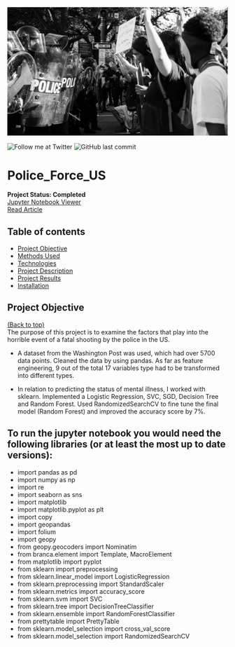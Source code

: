 <img src="images/police.jpg">

<!-- Add buttons here -->
![Follow me at Twitter](https://img.shields.io/twitter/follow/NMashinchi?style=social)
![GitHub last commit](https://img.shields.io/github/last-commit/navido89/Time-Series-Analysis-ARIMA-Model-Covid19-Predictions)

# Police_Force_US
**Project Status: Completed**
<br>
<a href="https://nbviewer.jupyter.org/github/navido89/Police_Force_US/blob/main/Police%20Force%20Project.ipynb" target="_blank">Jupyter Notebook Viewer</a>
<br>
<a href="https://towardsdatascience.com/an-examination-of-fatal-force-by-police-in-the-us-db897d97085c" target="_blank">Read Article</a>

## Table of contents
- [Project Objective](#project-objective)
- [Methods Used](#methods-used)
- [Technologies](#technologies)
- [Project Description](#project-description)
- [Project Results](#project-results)
- [Installation](#installation)

## Project Objective
[(Back to top)](#table-of-contents)
<br>
The purpose of this project is to examine the factors that play into the horrible event of a fatal shooting by the police in the US.


+ A dataset from the Washington Post was used, which had over 5700 data points. Cleaned the data by using pandas. As far as feature engineering, 9 out of the total 17 variables type had to be transformed into different types.

+ In relation to predicting the status of mental illness, I worked with sklearn. Implemented a Logistic Regression, SVC, SGD, Decision Tree and Random Forest. Used RandomizedSearchCV to fine tune the final model (Random Forest) and improved the accuracy score by 7%.

## To run the jupyter notebook you would need the following libraries (or at least the most up to date versions):

+ import pandas as pd
+ import numpy as np
+ import re
+ import seaborn as sns
+ import matplotlib
+ import matplotlib.pyplot as plt
+ import copy
+ import geopandas
+ import folium
+ import geopy
+ from geopy.geocoders import Nominatim
+ from branca.element import Template, MacroElement
+ from matplotlib import pyplot
+ from sklearn import preprocessing
+ from sklearn.linear_model import LogisticRegression
+ from sklearn.preprocessing import StandardScaler
+ from sklearn.metrics import accuracy_score
+ from sklearn.svm import SVC
+ from sklearn.tree import DecisionTreeClassifier
+ from sklearn.ensemble import RandomForestClassifier
+ from prettytable import PrettyTable
+ from sklearn.model_selection import cross_val_score
+ from sklearn.model_selection import RandomizedSearchCV
